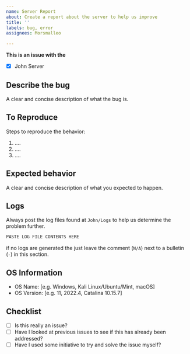 ```yaml
---
name: Server Report
about: Create a report about the server to help us improve
title: ''
labels: bug, error
assignees: Morsmalleo

---
```


**This is an issue with the**
- [x] John Server

## **Describe the bug**
A clear and concise description of what the bug is.

## **To Reproduce**
Steps to reproduce the behavior:
1. ....
2. ....
3. ....

## **Expected behavior**
A clear and concise description of what you expected to happen.

## **Logs**
Always post the log files found at `John/Logs` to help us determine the problem further.
```zsh
PASTE LOG FILE CONTENTS HERE
```
if no logs are generated the just leave the comment (`N/A`) next to a bulletin (`-`) in this section.

## **OS Information**
 - OS Name: [e.g. Windows, Kali Linux/Ubuntu/Mint, macOS]
- OS Version: [e.g. 11, 2022.4, Catalina 10.15.7]

## **Checklist**
 - [ ] Is this really an issue?
 - [ ] Have I looked at previous issues to see if this has already been addressed?
 - [ ] Have I used some initiative to try and solve the issue myself?
